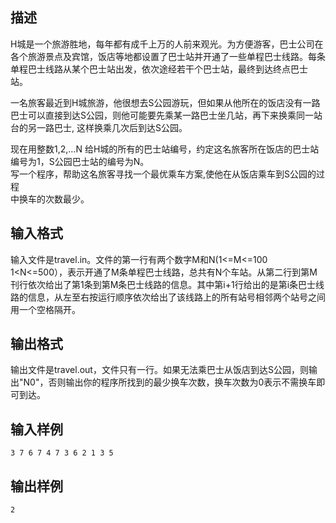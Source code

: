 ## 描述

<p> H城是一个旅游胜地，每年都有成千上万的人前来观光。为方便游客，巴士公司在各个旅游景点及宾馆，饭店等地都设置了巴士站并开通了一些单程巴士线路。每条单程巴士线路从某个巴士站出发，依次途经若干个巴士站，最终到达终点巴士站。 </p> <p> 一名旅客最近到H城旅游，他很想去S公园游玩，但如果从他所在的饭店没有一路巴士可以直接到达S公园，则他可能要先乘某一路巴士坐几站，再下来换乘同一站台的另一路巴士, 这样换乘几次后到达S公园。 </p> 现在用整数1,2,…N 给H城的所有的巴士站编号，约定这名旅客所在饭店的巴士站编号为1，S公园巴士站的编号为N。<br /> 写一个程序，帮助这名旅客寻找一个最优乘车方案,使他在从饭店乘车到S公园的过程<br /> 中换车的次数最少。<br />

## 输入格式

输入文件是travel.in。文件的第一行有两个数字M和N(1<=M<=100 1<N<=500），表示开通了M条单程巴士线路，总共有N个车站。从第二行到第M刊行依次给出了第1条到第M条巴士线路的信息。其中第i+1行给出的是第i条巴士线路的信息，从左至右按运行顺序依次给出了该线路上的所有站号相邻两个站号之间用一个空格隔开。

## 输出格式

输出文件是travel.out，文件只有一行。如果无法乘巴士从饭店到达S公园，则输出"N0"，否则输出你的程序所找到的最少换车次数，换车次数为0表示不需换车即可到达。

## 输入样例

```plaintext
3 7 6 7 4 7 3 6 2 1 3 5
```

## 输出样例

```plaintext
2
```



 



 

